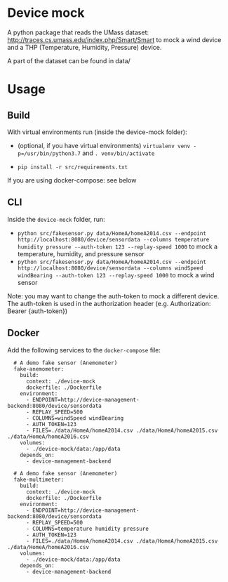 # Device mock
A python package that reads the UMass dataset: http://traces.cs.umass.edu/index.php/Smart/Smart
to mock a wind device and a THP (Temperature, Humidity, Pressure) device.

A part of the dataset can be found in data/

# Usage

## Build
With virtual environments run (inside the device-mock folder):

- (optional, if you have virtual environments) `virtualenv venv -p=/usr/bin/python3.7` and `. venv/bin/activate`

- `pip install -r src/requirements.txt`


If you are using docker-compose: see below

## CLI
Inside the `device-mock` folder, run:

- `python src/fakesensor.py data/HomeA/homeA2014.csv --endpoint http://localhost:8080/device/sensordata --columns temperature humidity pressure --auth-token 123 --replay-speed 1000` to mock a temperature, humidity, and pressure sensor
- `python src/fakesensor.py data/HomeA/homeA2014.csv --endpoint http://localhost:8080/device/sensordata --columns windSpeed windBearing --auth-token 123 --replay-speed 1000` to mock a wind sensor

Note: you may want to change the auth-token to mock a different device. The auth-token is used in the authorization header (e.g. Authorization: Bearer {auth-token})

## Docker
Add the following services to the `docker-compose` file:

```
  # A demo fake sensor (Anemometer)
  fake-anemometer:
    build:
      context: ./device-mock
      dockerfile: ./Dockerfile
    environment:
      - ENDPOINT=http://device-management-backend:8080/device/sensordata
      - REPLAY_SPEED=500
      - COLUMNS=windSpeed windBearing
      - AUTH_TOKEN=123
      - FILES=./data/HomeA/homeA2014.csv ./data/HomeA/homeA2015.csv ./data/HomeA/homeA2016.csv
    volumes:
      - ./device-mock/data:/app/data
    depends_on:
      - device-management-backend

  # A demo fake sensor (Anemometer)
  fake-multimeter:
    build:
      context: ./device-mock
      dockerfile: ./Dockerfile
    environment:
      - ENDPOINT=http://device-management-backend:8080/device/sensordata
      - REPLAY_SPEED=500
      - COLUMNS=temperature humidity pressure
      - AUTH_TOKEN=123
      - FILES=./data/HomeA/homeA2014.csv ./data/HomeA/homeA2015.csv ./data/HomeA/homeA2016.csv
    volumes:
      - ./device-mock/data:/app/data
    depends_on:
      - device-management-backend
```
